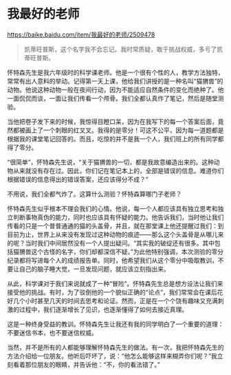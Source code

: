 # 我最好的老师

<https://baike.baidu.com/item/我最好的老师/2509478>

> 凯蒂旺普斯，这个名字我不会忘记。我时常质疑，敢于挑战权威，多亏了凯蒂旺普斯。

怀特森先生是我六年级时的科学课老师。他是一个很有个性的人，教学方法独特，常常有出人意料的举动。记得第一天上课，他给我们讲授的是一种名叫“猫猬兽”的动物。他说这种动物一般在夜间行动，因为不能适应自然条件的变化而绝种了。他一面侃侃而谈，一面让我们传看一个颅骨。我们全都认真作了笔记，然后是随堂测验。

当他把卷子发下来的时候，我惊得目瞪口呆，因为在我写下的每一个答案后面，竟然都被画上了一个刺眼的红叉叉。我得的是零分！可这不公平，因为每一道题都是根据我的课堂笔记回答的。而且，吃惊的并不是我一个人，我们班上的所有同学都得了零分。

“很简单”，怀特森先生说，“关于猫猬兽的一切，都是我故意编造出来的。这种动物从来就没有存在过。因此，你们记在笔记本上的，全部是错误的信息。难道你们根据错误的信息得出的错误答案，还应该得分不成？“

不用说，我们全都气炸了。这算什么测验？怀特森算哪门子老师？

怀特森先生似乎根本不理会我们的心情。他说，每一个人都应该具有独立思考和独立判断事物真伪的能力，同时也应该具有怀疑的能力。他告诉我们，当时他让我们传看的只是一个普普通通的猫的头盖骨，并且，就在那堂课上他还提醒过我们：到目前为止，世界上从来没有发现过这种动物的痕迹——那么这个头盖骨是从哪儿来的呢？当时我们中间居然没有一个人提出疑问。“其实我的破绽还有很多。其中包括猫猬兽这个古怪的名字，你们却都深信不疑。”为此他特别强调，本次测验的零分纪录都将写进每个人的成绩报告单。同时，他希望我们从这个零分中吸取教训，不要让自己的脑子睡大觉，一旦发现问题，就应该立刻指出来。

从此，科学课对于我们来说就成了一种“冒险”。怀特森先生总是想方设法让我们来接受他的挑战。有时，为了驳倒他的一个貌似正确的“论点”，我们常常会在课后花好几个小时甚至几天的时间去思考和论证。然而，正是在一个个饶有趣味又充满刺激的过程中，我们逐渐增长了见识，也逐渐懂得了如何去接近真理。

这是一种终身受益的教训。怀特森先生让我还有我的同学明白了一个重要的道理：不要迷信书本，也不要迷信权威。

当然，并不是所有的人都能够理解怀特森先生的做法。有一次，我把怀特森先生的方法介绍给一位朋友。他听后吓坏了，说：“他怎么能够这样来糊弄你们呢？”我立刻看着那位朋友的眼睛，并告诉他：“不，你的看法错了。”
